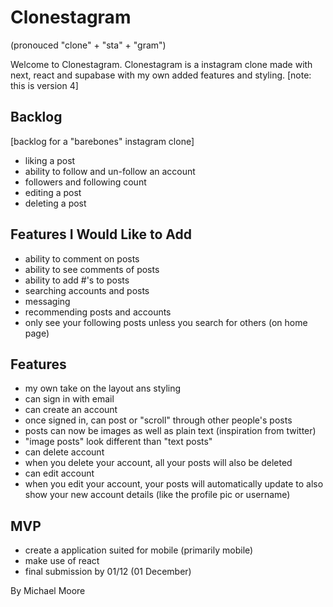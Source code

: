 # Clonestagram
(pronouced "clone" + "sta" + "gram")

Welcome to Clonestagram. Clonestagram is a instagram clone made with next, react and supabase with my own added features and styling. 
[note: this is version 4]


## Backlog

[backlog for a "barebones" instagram clone]

- liking a post
- ability to follow and un-follow an account
- followers and following count
- editing a post 
- deleting a post

## Features I Would Like to Add

- ability to comment on posts
- ability to see comments of posts
- ability to add #'s to posts
- searching accounts and posts
- messaging
- recommending posts and accounts 
- only see your following posts unless you search for others (on home page)

## Features 

- my own take on the layout ans styling
- can sign in with email
- can create an account
- once signed in, can post or "scroll" through other people's posts
- posts can now be images as well as plain text (inspiration from twitter)
- "image posts" look different than "text posts"
- can delete account
- when you delete your account, all your posts will also be deleted
- can edit account
- when you edit your account, your posts will automatically update to also show your new account details (like the profile pic or username)

## MVP

- create a application suited for mobile (primarily mobile)
- make use of react
- final submission by 01/12 (01 December)


By Michael Moore
